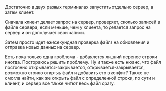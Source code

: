   Достаточно в двух разных терминалах запустить отдельно сервер, а затем клиент.

  Сначала клиент делает запрос на сервер, проверяет, сколько записей в файле сервера,
если меньше, чем у клиента, то делается запрос на сервер и он дополучает свои записи.

  Затем просто идет ежесекундная проверка файла на обновления и отправка новых данных на сервер.

  Есть пока только одна проблема - добаялется лишний перенос строки иногда. Постораюсь решить проблему.
  Ну и также есть нюанс, что файл постоянно открывается-закрывается, открывается-закрывается, возможно
стоило откртыь файл и добавить его в конфиг?
  Также не смогла найти, как же открыть файл с определенной строки, по сути и клиент, и сервер все также читют весь файл сразу.